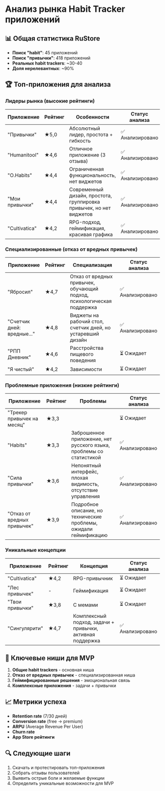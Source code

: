 # Анализ рынка Habit Tracker приложений

## 📊 Общая статистика RuStore
- **Поиск "habit"**: 45 приложений
- **Поиск "привычки"**: 418 приложений
- **Реальных habit trackers**: ~30-40
- **Доля нерелевантных**: ~90%

## 🏆 Топ-приложения для анализа

### Лидеры рынка (высокие рейтинги)
| Приложение | Рейтинг | Особенности | Статус анализа |
|------------|---------|-------------|----------------|
| "Привычки" | ★5,0 | Абсолютный лидер, простота + гибкость | ✅ Анализировано |
| "Humanitool" | ★4,6 | Отличное приложение (3 отзыва) | ✅ Анализировано |
| "O.Habits" | ★4,4 | Ограниченная функциональность, нет виджетов | ✅ Анализировано |
| "Мои привычки" | ★4,4 | Современный дизайн, простота, группировка привычек, но нет виджетов | ✅ Анализировано |
| "Cultivatica" | ★4,2 | RPG-подход, геймификация, красивая графика | ✅ Анализировано |

### Специализированные (отказ от вредных привычек)
| Приложение | Рейтинг | Специализация | Статус анализа |
|------------|---------|---------------|----------------|
| "Ябросил" | ★4,7 | Отказ от вредных привычек, обучающий подход, психологическая поддержка | ✅ Анализировано |
| "Счетчик дней: вредные..." | ★4,8 | Виджеты на рабочий стол, счетчик дней, но устаревший дизайн | ✅ Анализировано |
| "РПП Дневник" | ★4,6 | Расстройства пищевого поведения | ⏳ Ожидает |
| "Я чистый" | ★4,2 | Зависимости | ⏳ Ожидает |

### Проблемные приложения (низкие рейтинги)
| Приложение | Рейтинг | Проблемы | Статус анализа |
|------------|---------|----------|----------------|
| "Трекер привычек на месяц" | ★3,3 | | ⏳ Ожидает |
| "Habits" | ★3,3 | Заброшенное приложение, нет русского языка, проблемы со статистикой | ✅ Анализировано |
| "Сила привычки" | ★3,6 | Непонятный интерфейс, плохая видимость, отсутствие управления | ✅ Анализировано |
| "Отказ от вредных привычек" | ★3,9 | Подробное описание, но технические проблемы, ожидали геймификацию | ✅ Анализировано |

### Уникальные концепции
| Приложение | Рейтинг | Концепция | Статус анализа |
|------------|---------|-----------|----------------|
| "Cultivatica" | ★4,2 | RPG-привычник | ⏳ Ожидает |
| "Лес привычек" | - | Геймификация | ⏳ Ожидает |
| "Твои привычки" | ★3,8 | С мемами | ⏳ Ожидает |
| "Сингулярити" | ★4,7 | Комплексный подход, задачи + привычки, активная поддержка | ✅ Анализировано |

## 🎯 Ключевые ниши для MVP
1. **Общие habit trackers** - основная ниша
2. **Отказ от вредных привычек** - специализированная ниша
3. **Геймифицированные решения** - эмоциональная связь
4. **Комплексные приложения** - задачи + привычки

## 📈 Метрики успеха
- **Retention rate** (7/30 дней)
- **Conversion rate** (free → premium)
- **ARPU** (Average Revenue Per User)
- **Churn rate**
- **App Store рейтинги**

## 🔍 Следующие шаги
1. Скачать и протестировать топ-приложения
2. Собрать отзывы пользователей
3. Выявить острые боли и желаемые функции
4. Определить уникальные возможности для MVP
